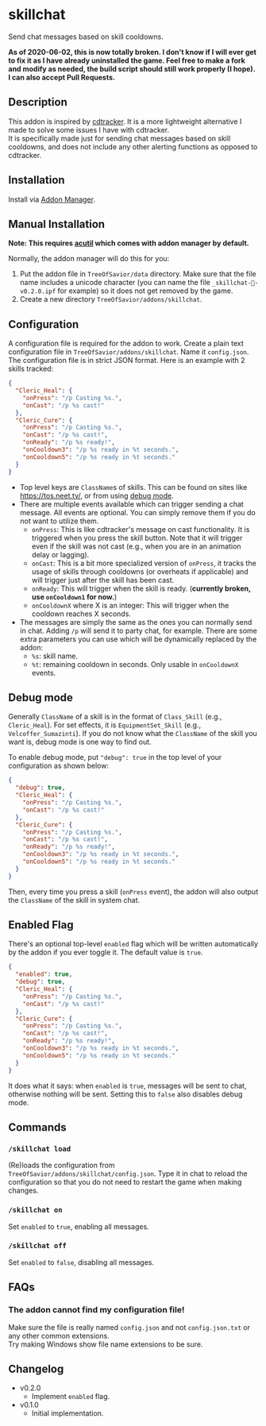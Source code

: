 # skillchat
Send chat messages based on skill cooldowns.

**As of 2020-06-02, this is now totally broken. I don't know if I will ever get to fix it as I have already uninstalled the game. Feel free to make a fork and modify as needed, the build script should still work properly (I hope). I can also accept Pull Requests.**

## Description
This addon is inspired by [cdtracker](https://github.com/NoctisCepheus/ToS-Addons-Cepheus/tree/master/cdtracker-rebuild). It is a more lightweight alternative I made to solve some issues I have with cdtracker.  
It is specifically made just for sending chat messages based on skill cooldowns, and does not include any other alerting functions as opposed to cdtracker.

## Installation
Install via [Addon Manager](https://github.com/JTosAddon/Tree-of-Savior-Addon-Manager#tree-of-savior-addon-manager).

## Manual Installation
**Note: This requires [acutil](https://github.com/Tree-of-Savior-Addon-Community/AC-Util/) which comes with addon manager by default.**

Normally, the addon manager will do this for you:

1. Put the addon file in `TreeOfSavior/data` directory. Make sure that the file name includes a unicode character (you can name the file `_skillchat-🍞-v0.2.0.ipf` for example) so it does not get removed by the game.
2. Create a new directory `TreeOfSavior/addons/skillchat`.

## Configuration

A configuration file is required for the addon to work. Create a plain text configuration file in `TreeOfSavior/addons/skillchat`. Name it `config.json`.  
The configuration file is in strict JSON format. Here is an example with 2 skills tracked:

```json
{
  "Cleric_Heal": {
    "onPress": "/p Casting %s.",
    "onCast": "/p %s cast!"
  },
  "Cleric_Cure": {
    "onPress": "/p Casting %s.",
    "onCast": "/p %s cast!",
    "onReady": "/p %s ready!",
    "onCooldown3": "/p %s ready in %t seconds.",
    "onCooldown5": "/p %s ready in %t seconds."
  }
}
```

- Top level keys are `ClassName`s of skills. This can be found on sites like https://tos.neet.tv/, or from using [debug mode](#debug-mode).
- There are multiple events available which can trigger sending a chat message. All events are optional. You can simply remove them if you do not want to utilize them.
  - `onPress`: This is like cdtracker's message on cast functionality. It is triggered when you press the skill button. Note that it will trigger even if the skill was not cast (e.g., when you are in an animation delay or lagging).
  - `onCast`: This is a bit more specialized version of `onPress`, it tracks the usage of skills through cooldowns (or overheats if applicable) and will trigger just after the skill has been cast.
  - `onReady`: This will trigger when the skill is ready. (**currently broken, use `onCooldown1` for now.**)
  - `onCooldownX` where X is an integer: This will trigger when the cooldown reaches X seconds.
- The messages are simply the same as the ones you can normally send in chat. Adding `/p` will send it to party chat, for example. There are some extra parameters you can use which will be dynamically replaced by the addon:
  - `%s`: skill name.
  - `%t`: remaining cooldown in seconds. Only usable in `onCooldownX` events.

## Debug mode
Generally `ClassName` of a skill is in the format of `Class_Skill` (e.g., `Cleric_Heal`). For set effects, it is `EquipmentSet_Skill` (e.g., `Velcoffer_Sumazinti`).
If you do not know what the `ClassName` of the skill you want is, debug mode is one way to find out.

To enable debug mode, put `"debug": true` in the top level of your configuration as shown below:

```json
{
  "debug": true,
  "Cleric_Heal": {
    "onPress": "/p Casting %s.",
    "onCast": "/p %s cast!"
  },
  "Cleric_Cure": {
    "onPress": "/p Casting %s.",
    "onCast": "/p %s cast!",
    "onReady": "/p %s ready!",
    "onCooldown3": "/p %s ready in %t seconds.",
    "onCooldown5": "/p %s ready in %t seconds."
  }
}
```

Then, every time you press a skill (`onPress` event), the addon will also output the `ClassName` of the skill in system chat.

## Enabled Flag
There's an optional top-level `enabled` flag which will be written automatically by the addon if you ever toggle it. The default value is `true`.

```json
{
  "enabled": true,
  "debug": true,
  "Cleric_Heal": {
    "onPress": "/p Casting %s.",
    "onCast": "/p %s cast!"
  },
  "Cleric_Cure": {
    "onPress": "/p Casting %s.",
    "onCast": "/p %s cast!",
    "onReady": "/p %s ready!",
    "onCooldown3": "/p %s ready in %t seconds.",
    "onCooldown5": "/p %s ready in %t seconds."
  }
}
```

It does what it says: when `enabled` is `true`, messages will be sent to chat, otherwise nothing will be sent.
Setting this to `false` also disables debug mode.

## Commands

### `/skillchat load`
(Re)loads the configuration from `TreeOfSavior/addons/skillchat/config.json`.
Type it in chat to reload the configuration so that you do not need to restart the game when making changes.

### `/skillchat on`
Set `enabled` to `true`, enabling all messages.

### `/skillchat off`
Set `enabled` to `false`, disabling all messages.

## FAQs

### The addon cannot find my configuration file!
Make sure the file is really named `config.json` and not `config.json.txt` or any other common extensions.  
Try making Windows show file name extensions to be sure.

## Changelog
- v0.2.0
  - Implement `enabled` flag.
- v0.1.0
  - Initial implementation.
